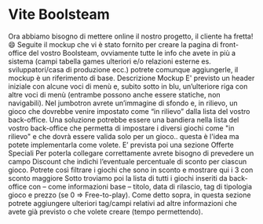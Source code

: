# Vite Boolsteam

Ora abbiamo bisogno di mettere online il nostro progetto, il cliente ha fretta! :smile:
Seguite il mockup che vi è stato fornito per creare la pagina di front-office del vostro Boolsteam, ovviamente tutte le info che avete in più a sistema (campi tabella games ulteriori e/o relazioni esterne es. sviluppatori/casa di produzione ecc.) potrete comunque aggiungerle, il mockup è un riferimento di base.
Descrizione Mockup
E' previsto un header iniziale con alcune voci di menù e, subito sotto in blu, un’ulteriore riga con altre voci di menù (entrambe possono anche essere statiche, non navigabili).
Nel jumbotron avrete un’immagine di sfondo e, in rilievo, un gioco che dovrebbe venire impostato come “in rilievo” dalla lista del vostro back-office. Una soluzione potrebbe essere una bandiera nella lista del vostro back-office che permetta di impostare i diversi giochi come "in rilievo" e che dovrà essere valida solo per un gioco.. questa è l'idea ma potete implementarla come volete.
E’ prevista poi una sezione Offerte Speciali
Per poterla collegare correttamente avrete bisogno di prevedere un campo Discount che indichi l’eventuale percentuale di sconto per ciascun gioco. Potrete così filtrare i giochi che sono in sconto e mostrare qui i 3 con sconto maggiore
Sotto troviamo poi la lista di tutti i giochi inseriti da back-office con – come informazioni base – titolo, data di rilascio, tag di tipologia gioco e prezzo (se 0 => Free-to-play).
Come detto sopra, in questa sezione potrete aggiungere ulteriori tag/campi relativi ad altre informazioni che avete già previsto o che volete creare (tempo permettendo).
